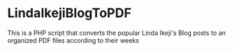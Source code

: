 # LindaIkejiBlogToPDF
This is a PHP script that converts the popular Linda Ikeji's Blog posts to an organized PDF files according to their weeks